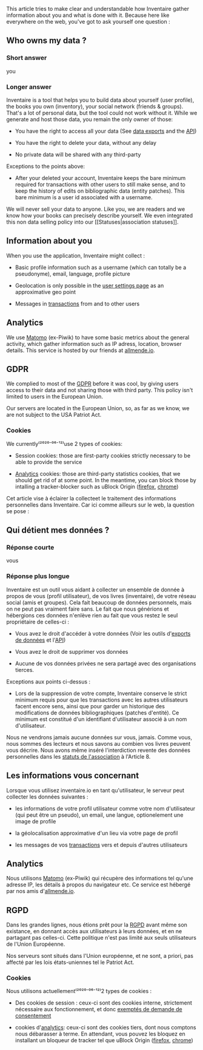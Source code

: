 <!-- LANG:EN, title="Privacy"-->



This article tries to make clear and understandable how Inventaire gather information about you and what is done with it. Because here like everywhere on the web, you've got to ask yourself one question :



## Who owns my data ?



### Short answer

you



### Longer answer

Inventaire is a tool that helps you to build data about yourself (user profile), the books you own (inventory), your social network (friends & groups). That's a lot of personal data, but the tool could not work without it. While we generate and host those data, you remain the only owner of those:

* You have the right to access all your data (See [data exports](https://inventaire.io/settings/data) and the [API](https://api.inventaire.io))

* You have the right to delete your data, without any delay

* No private data will be shared with any third-party



Exceptions to the points above:

* After your deleted your account, Inventaire keeps the bare minimum required for transactions with other users to still make sense, and to keep the history of edits on bibliographic data (entity patches). This bare minimum is a user id associated with a username.



We will never sell your data to anyone. Like you, we are readers and we know how your books can precisely describe yourself. We even integrated this non data selling policy into our [[Statuses|association statuses]].



## Information about you

When you use the application, Inventaire might collect :



- Basic profile information such as a username (which can totally be a pseudonyme), email, language, profile picture

- Geolocation is only possible in the [user settings page](https://inventaire.io/settings/profile) as an approximative geo point

- Messages in [transactions](https://inventaire.io/transactions) from and to other users



## Analytics

We use [Matomo](https://matomo.org) (ex-Piwik) to have some basic metrics about the general activity, which gather information such as IP adress, location, browser details. This service is hosted by our friends at [allmende.io](https://allmende.io).



## GDPR

We complied to most of the [GDPR](https://en.wikipedia.org/wiki/General_Data_Protection_Regulation) before it was cool, by giving users access to their data and not sharing those with third party. This policy isn't limited to users in the European Union.



Our servers are located in the European Union, so, as far as we know, we are not subject to the USA Patriot Act.



### Cookies

We currently⁽²⁰²⁰⁻⁰⁶⁻¹²⁾use 2 types of cookies:

* Session cookies: those are first-party cookies strictly necessary to be able to provide the service

* [Analytics](#analytics) cookies: those are third-party statistics cookies, that we should get rid of at some point. In the meantime, you can block those by intalling a tracker-blocker such as uBlock Origin ([firefox](https://addons.mozilla.org/firefox/addon/ublock-origin/), [chrome](https://chrome.google.com/webstore/detail/ublock-origin/cjpalhdlnbpafiamejdnhcphjbkeiagm?hl=fr))



<!-- LANG:FR, title="Vie privée"-->



Cet article vise à éclairer la collecteet le traitement des informations personnelles dans Inventaire. Car ici comme ailleurs sur le web, la question se pose :



## Qui détient mes données ?

### Réponse courte

vous



### Réponse plus longue



Inventaire est un outil vous aidant à collecter un ensemble de donnée à propos de vous (profil utilisateur), de vos livres (inventaire), de votre réseau social (amis et groupes). Cela fait beaucoup de données personnels, mais on ne peut pas vraiment faire sans. Le fait que nous générions et hébergions ces données n'enlève rien au fait que vous restez le seul propriétaire de celles-ci :

* Vous avez le droit d'accéder à votre données (Voir les outils d'[exports de données](https://inventaire.io/settings/data) et l'[API](https://api.inventaire.io))

* Vous avez le droit de supprimer vos données

* Aucune de vos données privées ne sera partagé avec des organisations tierces.



Exceptions aux points ci-dessus :

* Lors de la suppression de votre compte, Inventaire conserve le strict minimum requis pour que les transactions avec les autres utilisateurs facent encore sens, ainsi que pour garder un historique des modifications de données bibliographiques (patches d'entité). Ce minimum est constitué d'un identifiant d'utilisateur associé à un nom d'utilisateur.



Nous ne vendrons jamais aucune données sur vous, jamais. Comme vous, nous sommes des lecteurs et nous savons au combien vos livres peuvent vous décrire. Nous avons même inséré l'interdiction revente des données personnelles dans les [statuts de l'association](Association) à l'Article 8.



## Les informations vous concernant

Lorsque vous utilisez inventaire.io en tant qu'utilisateur, le serveur peut collecter les données suivantes :



- les informations de votre profil utilisateur comme votre nom d'utilisateur (qui peut être un pseudo), un email, une langue, optionelement une image de profile

- la géolocalisation approximative d'un lieu via votre page de profil

- les messages de vos [transactions](https://inventaire.io/transactions) vers et depuis d'autres utilisateurs



## Analytics

Nous utilisons [Matomo](https://matomo.org) (ex-Piwik) qui récupère des informations tel qu'une adresse IP, les détails à propos du navigateur etc. Ce service est hébergé par nos amis d'[allmende.io](https://allmende.io).



## RGPD

Dans les grandes lignes, nous étions prêt pour la [RGPD](https://fr.wikipedia.org/wiki/R%C3%A8glement_g%C3%A9n%C3%A9ral_sur_la_protection_des_donn%C3%A9es) avant même son existance, en donnant accès aux utilisateurs à leurs données, et en ne partagant pas celles-ci. Cette politique n'est pas limité aux seuls utilisateurs de l'Union Européenne.



Nos serveurs sont situés dans l'Union européenne, et ne sont, a priori, pas affecté par les lois états-uniennes tel le Patriot Act.



### Cookies

Nous utilisons actuellement⁽²⁰²⁰⁻⁰⁶⁻¹²⁾2 types de cookies :

* Des cookies de session : ceux-ci sont des cookies interne, strictement nécessaire aux fonctionnement, et donc [exemptés de demande de consentement](https://www.cnil.fr/fr/cookies-comment-mettre-mon-site-web-en-conformite)

* cookies d'[analytics](#analytics): ceux-ci sont des cookies tiers, dont nous comptons nous débarasser à terme. En attendant, vous pouvez les bloquez en installant un bloqueur de tracker tel que uBlock Origin ([firefox](https://addons.mozilla.org/firefox/addon/ublock-origin/), [chrome](https://chrome.google.com/webstore/detail/ublock-origin/cjpalhdlnbpafiamejdnhcphjbkeiagm?hl=fr))
